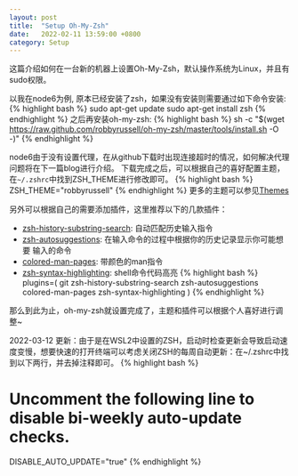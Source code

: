 ```yaml
---
layout: post
title:  "Setup Oh-My-Zsh"
date:   2022-02-11 13:59:00 +0800
category: Setup
---
```

这篇介绍如何在一台新的机器上设置Oh-My-Zsh，默认操作系统为Linux，并且有sudo权限。

以我在node6为例, 原本已经安装了zsh，如果没有安装则需要通过如下命令安装:
{% highlight bash %}
sudo apt-get update
sudo apt-get install zsh
{% endhighlight %}
之后再安装oh-my-zsh:
{% highlight bash %}
sh -c "$(wget https://raw.github.com/robbyrussell/oh-my-zsh/master/tools/install.sh -O -)"
{% endhighlight %}

node6由于没有设置代理，在从github下载时出现连接超时的情况，如何解决代理问题将在下一篇blog进行介绍。
下载完成之后，可以根据自己的喜好配置主题，在`~/.zshrc`中找到ZSH_THEME进行修改即可。
{% highlight bash %}
ZSH_THEME="robbyrussell"
{% endhighlight %}
更多的主题可以参见[Themes](https://github.com/ohmyzsh/ohmyzsh/wiki/Themes)

另外可以根据自己的需要添加插件，这里推荐以下的几款插件：
* [zsh-history-substring-search](https://github.com/zsh-users/zsh-history-substring-search): 自动匹配历史输入指令
* [zsh-autosuggestions](https://github.com/zsh-users/zsh-autosuggestions): 在输入命令的过程中根据你的历史记录显示你可能想要
输入的命令
* [colored-man-pages](https://github.com/ohmyzsh/ohmyzsh/tree/master/plugins/colored-man-pages): 带颜色的man指令
* [zsh-syntax-highlighting](https://github.com/zsh-users/zsh-syntax-highlighting): shell命令代码高亮
{% highlight bash %}
plugins=(
        git
        zsh-history-substring-search
        zsh-autosuggestions
        colored-man-pages
        zsh-syntax-highlighting
)
{% endhighlight %}

那么到此为止，oh-my-zsh就设置完成了，主题和插件可以根据个人喜好进行调整~

2022-03-12 更新：由于是在WSL2中设置的ZSH，启动时检查更新会导致启动速度变慢，想要快速的打开终端可以考虑关闭ZSH的每周自动更新：在~/.zshrc中找到以下两行，并去掉注释即可。
{% highlight bash %}
# Uncomment the following line to disable bi-weekly auto-update checks.
DISABLE_AUTO_UPDATE="true"
{% endhighlight %}
